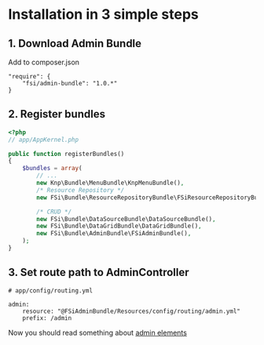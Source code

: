 # Installation in 3 simple steps

## 1. Download Admin Bundle

Add to composer.json

```
"require": {
    "fsi/admin-bundle": "1.0.*"
}
```

## 2. Register bundles

```php
<?php
// app/AppKernel.php

public function registerBundles()
{
    $bundles = array(
        // ...
        new Knp\Bundle\MenuBundle\KnpMenuBundle(),
        /* Resource Repository */
        new FSi\Bundle\ResourceRepositoryBundle\FSiResourceRepositoryBundle(),

        /* CRUD */
        new FSi\Bundle\DataSourceBundle\DataSourceBundle(),
        new FSi\Bundle\DataGridBundle\DataGridBundle(),
        new FSi\Bundle\AdminBundle\FSiAdminBundle(),
    );
}
```

## 3. Set route path to AdminController

```
# app/config/routing.yml

admin:
    resource: "@FSiAdminBundle/Resources/config/routing/admin.yml"
    prefix: /admin
```

Now you should read something about [admin elements](admin_element.md)